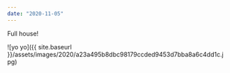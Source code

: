 ```yaml
---
date: "2020-11-05"
---
```


Full house!

![yo yo]({{ site.baseurl }}/assets/images/2020/a23a495b8dbc98179ccded9453d7bba8a6c4dd1c.jpg)
